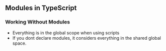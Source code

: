 ## Modules in TypeScript

### Working Without Modules

- Everything is in the global scope when using scripts
- If you dont declare modules, it considers everything in the shared global space.
